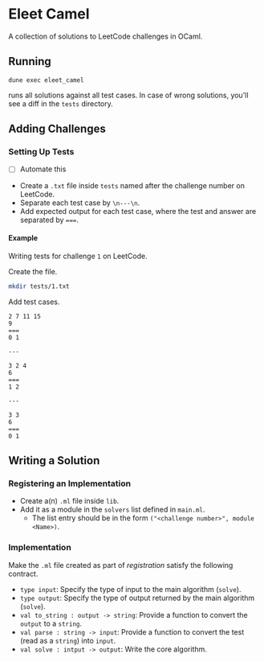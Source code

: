 # Eleet Camel

A collection of solutions to LeetCode challenges in OCaml.

## Running

```
dune exec eleet_camel
```

runs all solutions against all test cases. In case of wrong solutions, you'll
see a diff in the `tests` directory.

## Adding Challenges

### Setting Up Tests

- [ ] Automate this

- Create a `.txt` file inside `tests` named after the challenge number on
LeetCode.
- Separate each test case by `\n---\n`.
- Add expected output for each test case, where the test and answer are
separated by `===`.

#### Example

Writing tests for challenge `1` on LeetCode.

Create the file.

```bash
mkdir tests/1.txt
```

Add test cases.

```
2 7 11 15
9
===
0 1

---

3 2 4
6
===
1 2

---

3 3
6
===
0 1
```

## Writing a Solution

### Registering an Implementation

- Create a(n) `.ml` file inside `lib`.
- Add it as a module in the `solvers` list defined in `main.ml`.
  - The list entry should be in the form `("<challenge number>", module <Name>)`.

### Implementation

Make the `.ml` file created as part of _registration_ satisfy the following contract.

- `type input`: Specify the type of input to the main algorithm (`solve`).
- `type output`: Specify the type of output returned by the main algorithm
(`solve`).
- `val to_string : output -> string`: Provide a function to convert the
`output` to a `string`.
- `val parse : string -> input`: Provide a function to convert the test (read as
a `string`) into `input`.
- `val solve : intput -> output`: Write the core algorithm.
